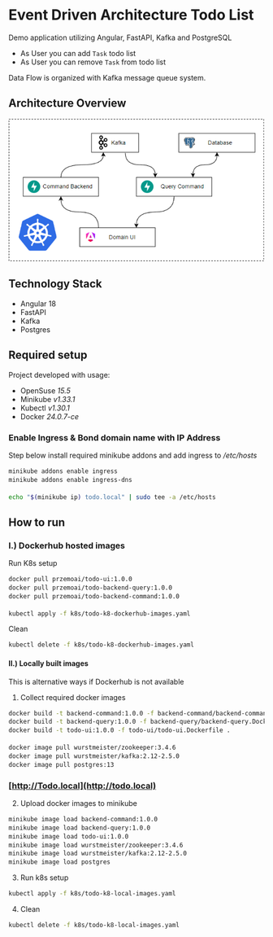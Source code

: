 # Event Driven Architecture Todo List

Demo application utilizing Angular, FastAPI, Kafka and PostgreSQL

- As User you can add `Task` todo list
- As User you can remove `Task` from todo list

Data Flow is organized with Kafka message queue system.

## Architecture Overview

![Architecture](images/Architecture.png)

## Technology Stack

- Angular 18
- FastAPI
- Kafka
- Postgres

## Required setup

Project developed with usage:

- OpenSuse _15.5_
- Minikube _v1.33.1_
- Kubectl _v1.30.1_
- Docker _24.0.7-ce_

### Enable Ingress & Bond domain name with IP Address

Step below install required minikube addons and add ingress to _/etc/hosts_

```bash
minikube addons enable ingress
minikube addons enable ingress-dns

echo "$(minikube ip) todo.local" | sudo tee -a /etc/hosts
```

## How to run

### I.) Dockerhub hosted images

Run K8s setup

```bash
docker pull przemoai/todo-ui:1.0.0
docker pull przemoai/todo-backend-query:1.0.0
docker pull przemoai/todo-backend-command:1.0.0

kubectl apply -f k8s/todo-k8-dockerhub-images.yaml
```

Clean

```bash 
kubectl delete -f k8s/todo-k8-dockerhub-images.yaml
```

#### II.) Locally built images

This is alternative ways if Dockerhub is not available

1. Collect required docker images

```bash
docker build -t backend-command:1.0.0 -f backend-command/backend-command.Dockerfile .
docker build -t backend-query:1.0.0 -f backend-query/backend-query.Dockerfile .
docker build -t todo-ui:1.0.0 -f todo-ui/todo-ui.Dockerfile .

docker image pull wurstmeister/zookeeper:3.4.6
docker image pull wurstmeister/kafka:2.12-2.5.0
docker image pull postgres:13
```

### [http://Todo.local](http://todo.local)

2. Upload docker images to minikube

```bash
minikube image load backend-command:1.0.0
minikube image load backend-query:1.0.0
minikube image load todo-ui:1.0.0
minikube image load wurstmeister/zookeeper:3.4.6
minikube image load wurstmeister/kafka:2.12-2.5.0
minikube image load postgres
```

3. Run k8s setup

```bash
kubectl apply -f k8s/todo-k8-local-images.yaml
```

4. Clean

```bash
kubectl delete -f k8s/todo-k8-local-images.yaml
```


